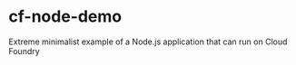 cf-node-demo
============

Extreme minimalist example of a Node.js application that can run on Cloud Foundry
